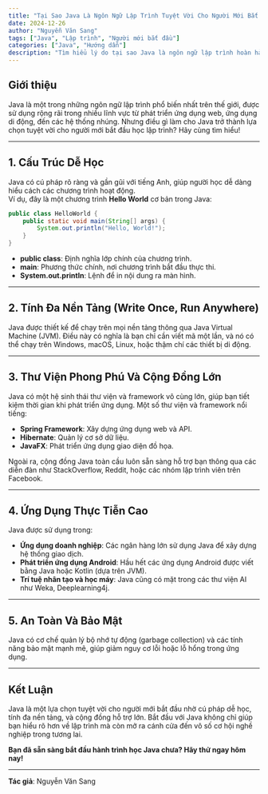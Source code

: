 ```yaml
---
title: "Tại Sao Java Là Ngôn Ngữ Lập Trình Tuyệt Vời Cho Người Mới Bắt Đầu?"
date: 2024-12-26
author: "Nguyễn Văn Sang"
tags: ["Java", "Lập trình", "Người mới bắt đầu"]
categories: ["Java", "Hướng dẫn"]
description: "Tìm hiểu lý do tại sao Java là ngôn ngữ lập trình hoàn hảo cho người mới bắt đầu và những ứng dụng phổ biến của nó."
---
```


## **Giới thiệu**
Java là một trong những ngôn ngữ lập trình phổ biến nhất trên thế giới, được sử dụng rộng rãi trong nhiều lĩnh vực từ phát triển ứng dụng web, ứng dụng di động, đến các hệ thống nhúng. Nhưng điều gì làm cho Java trở thành lựa chọn tuyệt vời cho người mới bắt đầu học lập trình? Hãy cùng tìm hiểu!

---

## **1. Cấu Trúc Dễ Học**
Java có cú pháp rõ ràng và gần gũi với tiếng Anh, giúp người học dễ dàng hiểu cách các chương trình hoạt động.  
Ví dụ, đây là một chương trình **Hello World** cơ bản trong Java:  

```java
public class HelloWorld {
    public static void main(String[] args) {
        System.out.println("Hello, World!");
    }
}
```

- **public class**: Định nghĩa lớp chính của chương trình.  
- **main**: Phương thức chính, nơi chương trình bắt đầu thực thi.  
- **System.out.println**: Lệnh để in nội dung ra màn hình.  

---

## **2. Tính Đa Nền Tảng (Write Once, Run Anywhere)**
Java được thiết kế để chạy trên mọi nền tảng thông qua Java Virtual Machine (JVM). Điều này có nghĩa là bạn chỉ cần viết mã một lần, và nó có thể chạy trên Windows, macOS, Linux, hoặc thậm chí các thiết bị di động.  

---

## **3. Thư Viện Phong Phú Và Cộng Đồng Lớn**
Java có một hệ sinh thái thư viện và framework vô cùng lớn, giúp bạn tiết kiệm thời gian khi phát triển ứng dụng. Một số thư viện và framework nổi tiếng:  

- **Spring Framework**: Xây dựng ứng dụng web và API.  
- **Hibernate**: Quản lý cơ sở dữ liệu.  
- **JavaFX**: Phát triển ứng dụng giao diện đồ họa.  

Ngoài ra, cộng đồng Java toàn cầu luôn sẵn sàng hỗ trợ bạn thông qua các diễn đàn như StackOverflow, Reddit, hoặc các nhóm lập trình viên trên Facebook.

---

## **4. Ứng Dụng Thực Tiễn Cao**
Java được sử dụng trong:  
- **Ứng dụng doanh nghiệp**: Các ngân hàng lớn sử dụng Java để xây dựng hệ thống giao dịch.  
- **Phát triển ứng dụng Android**: Hầu hết các ứng dụng Android được viết bằng Java hoặc Kotlin (dựa trên JVM).  
- **Trí tuệ nhân tạo và học máy**: Java cũng có mặt trong các thư viện AI như Weka, Deeplearning4j.

---

## **5. An Toàn Và Bảo Mật**
Java có cơ chế quản lý bộ nhớ tự động (garbage collection) và các tính năng bảo mật mạnh mẽ, giúp giảm nguy cơ lỗi hoặc lỗ hổng trong ứng dụng.

---

## **Kết Luận**
Java là một lựa chọn tuyệt vời cho người mới bắt đầu nhờ cú pháp dễ học, tính đa nền tảng, và cộng đồng hỗ trợ lớn. Bắt đầu với Java không chỉ giúp bạn hiểu rõ hơn về lập trình mà còn mở ra cánh cửa đến vô số cơ hội nghề nghiệp trong tương lai.  

**Bạn đã sẵn sàng bắt đầu hành trình học Java chưa? Hãy thử ngay hôm nay!**

---

**Tác giả**: Nguyễn Văn Sang  
